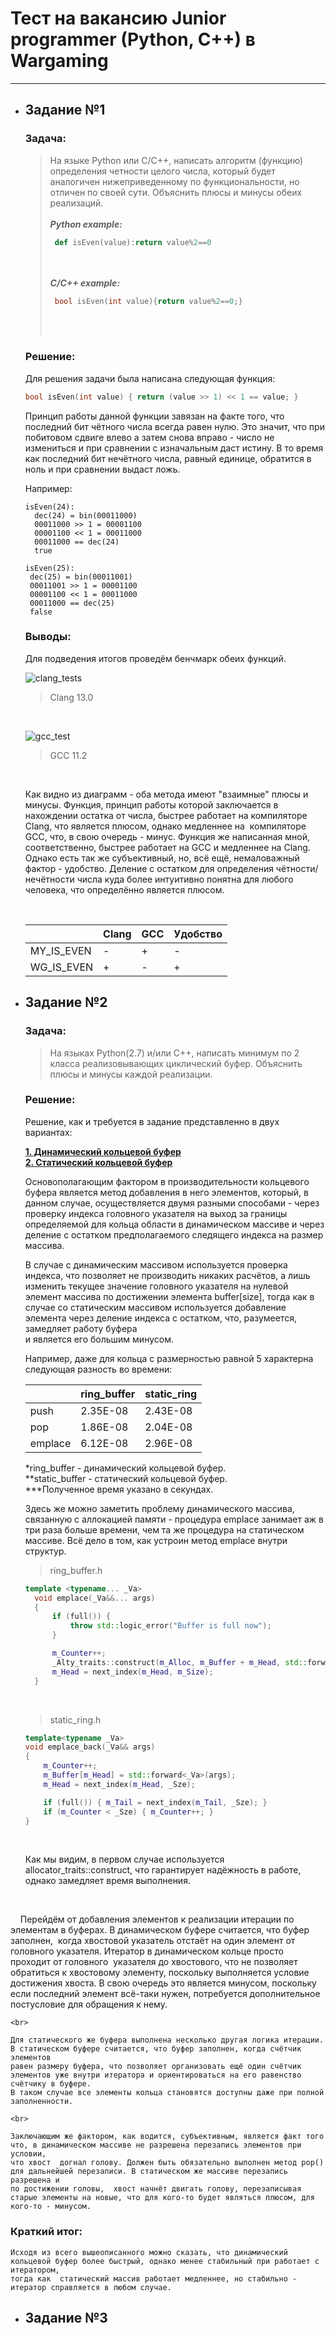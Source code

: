 # Тест на вакансию Junior programmer (Python, C++) в Wargaming
---

- ## Задание №1

  ### Задача:
    > На языке Python или С/С++, написать алгоритм (функцию) определения четности целого числа, 
    > который будет аналогичен нижеприведенному по функциональности, но отличен по своей сути.
    > Объяснить плюсы и минусы обеих реализаций.
    > <br><br>
    >  ***Python example:***
    >  ```python
    >   def isEven(value):return value%2==0
    >   ```
    >   <br><br>
    >   ***C/C++ example:***
    >   ```C++
    >    bool isEven(int value){return value%2==0;}
    >   ```
    >   <br><br>

  ### Решение: <br>
    Для решения задачи была написана следующая функция:
    
    ```C++
    bool isEven(int value) { return (value >> 1) << 1 == value; }
    ```
    
    Принцип работы данной функции завязан на факте того, что последний бит чётного числа всегда равен нулю.
    Это значит, что при побитовом сдвиге влево а затем снова вправо - число не измениться и при сравнении
    с изначальным даст истину. В то время как последний бит нечётного числа, равный единице,
    обратится в ноль и при сравнении выдаст ложь. <br>
    
    Например:
    
    ```ASM
    isEven(24):
      dec(24) = bin(00011000)
      00011000 >> 1 = 00001100
      00001100 << 1 = 00011000
      00011000 == dec(24)
      true
     ```
     
     ```ASM
     isEven(25):
      dec(25) = bin(00011001)
      00011001 >> 1 = 00001100
      00001100 << 1 = 00011000
      00011000 == dec(25)
      false
     ```
  ### Выводы: <br>
    
    Для подведения итогов проведём бенчмарк обеих функций. <br>
    
    ![clang_tests](https://github.com/Nyarstot/Wargaming-Test/blob/main/tests/graphs/clang.jpg)
    > Clang 13.0
    <br>
    
    ![gcc_test](https://github.com/Nyarstot/Wargaming-Test/blob/main/tests/graphs/gcc.jpg)
    > GCC 11.2
    <br>
    
    Как видно из диаграмм - оба метода имеют "взаимные" плюсы и минусы. Функция, принцип работы которой заключается 
    в нахождении остатка от числа, быстрее работает на компиляторе Clang, что является плюсом, однако медленнее на  
    компиляторе GCC, что, в свою очередь - минус. Функция же написанная мной, соответственно, быстрее работает на GCC 
    и медленнее на Clang. Однако есть так же субъективный, но, всё ещё, немаловажный фактор - удобство. Деление с остатком 
    для определения чётности/нечётности числа куда более интуитивно понятна для любого человека, что определённо является плюсом.
    
    <br>
    
    |            | Clang | GCC | Удобство|
    |------------|-------|-----|---------|
    | MY_IS_EVEN |   -   |  +  |    -    |
    | WG_IS_EVEN |   +   |  -  |    +    |
    
- ## Задание №2
  
  ### Задача: <br>
    > На языках Python(2.7) и/или С++, написать минимум по 2 класса реализовывающих циклический буфер. 
    > Объяснить плюсы и минусы каждой реализации.
  
  ### Решение: <br>
    Решение, как и требуется в задание представленно в двух вариантах: <br>
    
    [**1. Динамический кольцевой буфер**](https://github.com/Nyarstot/Wargaming-Test/blob/main/Wargaming-Test/ring_buffers/ring_buffer.h) <br>
    [**2. Статический кольцевой буфер**](https://github.com/Nyarstot/Wargaming-Test/blob/main/Wargaming-Test/ring_buffers/static_ring.h) <br>
    
    Основополагающим фактором в производительности кольцевого буфера является метод добавления в него элементов, который, в данном случае, 
    осуществляется двумя разными способами - через проверку индекса головного указателя на выход за границы определяемой для кольца области 
    в динамическом массиве и через деление с остатком предполагаемого следящего индекса на размер массива. <br>
    
    В случае с динамическим массивом используется проверка индекса, что позволяет не производить никаких расчётов, а лишь изменить 
    текущее значение головного указателя на нулевой элемент массива по достижении элемента buffer[size], тогда как в случае со 
    статическим массивом используется добавление элемента через деление индекса с остатком, что, разумеется, замедляет работу буфера  
    и является его большим минусом. <br>
    
    Например, даже для кольца с размерностью равной 5 характерна следующая разность во времени: <br>
    
    |         | ring_buffer | static_ring |
    |---------|-------------|-------------|
    | push    |  2.35E-08   |  2.43E-08   |
    | pop     |  1.86E-08   |  2.04E-08   |
    | emplace |  6.12E-08   |  2.96E-08   |

    \*ring_buffer - динамический кольцевой буфер. <br>
    \*\*static_buffer - статический кольцевой буфер. <br>
    \*\*\*Полученное время указано в секундах. <br>

    Здесь же можно заметить проблему динамического массива, связанную с аллокацией памяти - процедура emplace занимает аж в три раза больше времени,
    чем та же процедура на статическом массиве. Всё дело в том, как устроин метод emplace внутри структур. <br>
    
    > ring_buffer.h
    ```C++
    template <typename... _Va>
	  void emplace(_Va&&... args)
	  {
		  if (full()) {
			  throw std::logic_error("Buffer is full now");
		  }

		  m_Counter++;
		  _Alty_traits::construct(m_Alloc, m_Buffer + m_Head, std::forward<_Va>(args)...);
		  m_Head = next_index(m_Head, m_Size);
	  }
    ```
    <br>
    
    > static_ring.h
    ```C++
    template<typename _Va>
    void emplace_back(_Va&& args)
    {
        m_Counter++;
        m_Buffer[m_Head] = std::forward<_Va>(args);
        m_Head = next_index(m_Head, _Sze);

        if (full()) { m_Tail = next_index(m_Tail, _Sze); }
        if (m_Counter < _Sze) { m_Counter++; }
    }
    ```
    
    <br>
    
    Как мы видим, в первом случае используется allocator_traits::construct, что гарантирует надёжность в работе, однако замедляет
    время выполнения.
    
    <br>
    
    Перейдём от добавления элементов к реализации итерации по элементам в буферах. В динамическом буфере считается, что буфер заполнен, 
    когда хвостовой указатель отстаёт на один элемент от головного указателя. Итератор в динамическом кольце просто проходит от головного 
    указателя до хвостового, что не позволяет обратиться к хвостовому элементу, поскольку выполняется условие достижения хвоста. 
    В свою очередь это является минусом, поскольку если последний элемент всё-таки нужен, потребуется дополнительное постусловие для обращения к нему. 
    
    <br>
    
    Для статического же буфера выполнена несколько другая логика итерации. В статическом буфере считается, что буфер заполнен, когда счётчик элементов 
    равен размеру буфера, что позволяет организовать ещё один счётчик элементов уже внутри итератора и ориентироваться на его равенство счётчику в буфере. 
    В таком случае все элементы кольца становятся доступны даже при полной заполненности.
    
    <br>
    
    Заключающим же фактором, как водится, субъективным, является факт того что, в динамическом массиве не разрешена перезапись элементов при условии, 
    что хвост  догнал голову. Должен быть обязательно выполнен метод pop() для дальнейшей перезаписи. В статическом же массиве перезапись разрешена и 
    по достижении головы,  хвост начнёт двигать голову, перезаписывая старые элементы на новые, что для кого-то будет являться плюсом, для кого-то - минусом.
    
   ### Краткий итог: <br>
   
    Исходя из всего вышеописанного можно сказать, что динамический кольцевой буфер более быстрый, однако менее стабильный при работает с итератором, 
    тогда как  статический массив работает медленнее, но стабильно - итератор справляется в любом случае.
    
- ## Задание №3
